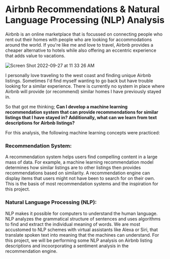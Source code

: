 # Airbnb Recommendations & Natural Language Processing (NLP) Analysis

Airbnb is an online marketplace that is focussed on connecting people who rent out their homes with people who are looking for accommodations around the world. If you're like me and love to travel, Airbnb provides a cheaper alternative to hotels while also offering an eccentric experience that adds value to vacations. 

![Screen Shot 2022-09-27 at 11 33 26 AM](https://user-images.githubusercontent.com/86889081/192570464-69968dc0-4e18-45ce-b7fe-92ad059d9acb.png)

I personally love traveling to the west coast and finding unique Airbnb listings. Sometimes I'd find myself wanting to go back but have trouble looking for a similar experience. There is currently no system in place where Airbnb will provide (or recommend) similar homes I have previously stayed in. 

So that got me thinking; **Can I develop a machine learning recommendation system that can provide recommendations for similar listings that I have stayed in? Additionally, what can we learn from text descriptions for Airbnb listings?**

For this analysis, the following machine learning concepts were practiced:

### Recommendation System:
A recommendation system helps users find compelling content in a large mass of data. For example, a machine learning recommendation model determines how similar listings are to other listings then provides recommendations based on similarity. A recommendation engine can display items that users might not have been to search for on their own. This is the basis of most recommendation systems and the inspiration for this project. 

### Natural Language Processing (NLP): 
NLP makes it possible for computers to understand the human language. NLP analyzes the grammatical structure of sentences and uses algorithms to find and extract the individual meaning of words. We are most accustomed to NLP schemes with virtual assistants like Alexa or Siri, that translate spoken text into meaning that the machines can understand. For this project, we will be performing some NLP analysis on Airbnb listing descriptions and incoorporating a sentiment analysis in the recommendation engine. 
